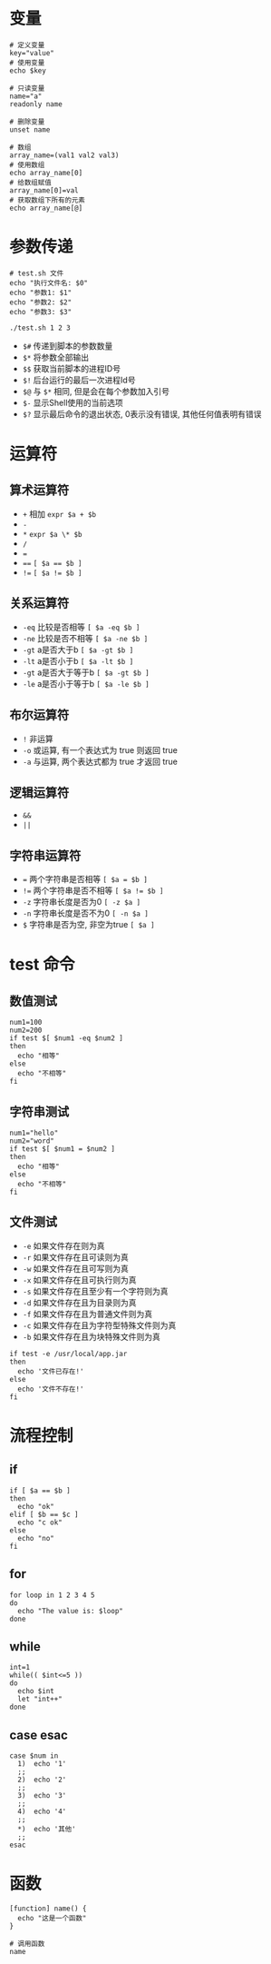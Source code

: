 
# 变量

```shell
# 定义变量
key="value"
# 使用变量
echo $key

# 只读变量
name="a"
readonly name

# 删除变量
unset name

# 数组
array_name=(val1 val2 val3)
# 使用数组
echo array_name[0]
# 给数组赋值
array_name[0]=val
# 获取数组下所有的元素
echo array_name[@]
```

# 参数传递

```shell
# test.sh 文件
echo "执行文件名: $0"
echo "参数1: $1"
echo "参数2: $2"
echo "参数3: $3"
```

```shell
./test.sh 1 2 3
```

- `$#` 传递到脚本的参数数量
- `$*` 将参数全部输出
- `$$` 获取当前脚本的进程ID号
- `$!` 后台运行的最后一次进程Id号
- `$@` 与 `$*` 相同, 但是会在每个参数加入引号
- `$-` 显示Shell使用的当前选项
- `$?` 显示最后命令的退出状态, 0表示没有错误, 其他任何值表明有错误

# 运算符

## 算术运算符

- `+` 相加 `expr $a + $b`
- `-`
- `*` `expr $a \* $b`
- `/`
- `=`
- `==` `[ $a == $b ]`
- `!=` `[ $a != $b ]`

## 关系运算符

- `-eq` 比较是否相等 `[ $a -eq $b ]`
- `-ne` 比较是否不相等 `[ $a -ne $b ]`
- `-gt` a是否大于b `[ $a -gt $b ]`
- `-lt` a是否小于b `[ $a -lt $b ]`
- `-gt` a是否大于等于b `[ $a -gt $b ]`
- `-le` a是否小于等于b `[ $a -le $b ]`

## 布尔运算符

- `!` 非运算
- `-o` 或运算, 有一个表达式为 true 则返回 true
- `-a` 与运算, 两个表达式都为 true 才返回 true

## 逻辑运算符

- `&&`
- `||`

## 字符串运算符

- `=` 两个字符串是否相等 `[ $a = $b ]`
- `!=` 两个字符串是否不相等 `[ $a != $b ]`
- `-z` 字符串长度是否为0 `[ -z $a ]`
- `-n` 字符串长度是否不为0 `[ -n $a ]`
- `$` 字符串是否为空, 非空为true `[ $a ]`

# test 命令

## 数值测试

```shell
num1=100
num2=200
if test $[ $num1 -eq $num2 ]
then
  echo "相等"
else 
  echo "不相等"
fi
```

## 字符串测试

```shell
num1="hello"
num2="word"
if test $[ $num1 = $num2 ]
then
  echo "相等"
else 
  echo "不相等"
fi
```

## 文件测试

- `-e` 如果文件存在则为真
- `-r` 如果文件存在且可读则为真
- `-w` 如果文件存在且可写则为真
- `-x` 如果文件存在且可执行则为真
- `-s` 如果文件存在且至少有一个字符则为真
- `-d` 如果文件存在且为目录则为真
- `-f` 如果文件存在且为普通文件则为真
- `-c` 如果文件存在且为字符型特殊文件则为真
- `-b` 如果文件存在且为块特殊文件则为真

```shell
if test -e /usr/local/app.jar
then
  echo '文件已存在!'
else
  echo '文件不存在!'
fi
```

# 流程控制

## if

```shell
if [ $a == $b ]
then
  echo "ok"
elif [ $b == $c ]
  echo "c ok"
else 
  echo "no"  
fi
```

## for

```shell
for loop in 1 2 3 4 5
do
  echo "The value is: $loop"
done
```

## while

```shell
int=1
while(( $int<=5 ))
do
  echo $int
  let "int++"
done
```

## case esac

```shell
case $num in
  1)  echo '1'
  ;;
  2)  echo '2'
  ;;
  3)  echo '3'
  ;;
  4)  echo '4'
  ;;
  *)  echo '其他'
  ;;
esac
```

# 函数

```shell
[function] name() {
  echo "这是一个函数"
}

# 调用函数
name
```
